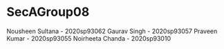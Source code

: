 # SecAGroup08

Nousheen Sultana - 2020sp93062
Gaurav Singh - 2020sp93057
Praveen Kumar - 2020sp93055
Noirheeta Chanda - 2020sp93010

